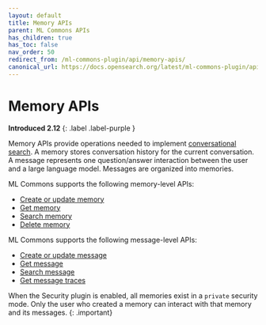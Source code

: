 ```yaml
---
layout: default
title: Memory APIs
parent: ML Commons APIs
has_children: true
has_toc: false
nav_order: 50
redirect_from: /ml-commons-plugin/api/memory-apis/
canonical_url: https://docs.opensearch.org/latest/ml-commons-plugin/api/memory-apis/index/
---
```


# Memory APIs
**Introduced 2.12**
{: .label .label-purple }

Memory APIs provide operations needed to implement [conversational search]({{site.url}}{{site.baseurl}}/search-plugins/conversational-search/). A memory stores conversation history for the current conversation. A message represents one question/answer interaction between the user and a large language model. Messages are organized into memories.

ML Commons supports the following memory-level APIs:

- [Create or update memory]({{site.url}}{{site.baseurl}}/ml-commons-plugin/api/memory-apis/create-memory/)
- [Get memory]({{site.url}}{{site.baseurl}}/ml-commons-plugin/api/memory-apis/get-memory/)
- [Search memory]({{site.url}}{{site.baseurl}}/ml-commons-plugin/api/memory-apis/search-memory/)
- [Delete memory]({{site.url}}{{site.baseurl}}/ml-commons-plugin/api/memory-apis/delete-memory/)

ML Commons supports the following message-level APIs:

- [Create or update message]({{site.url}}{{site.baseurl}}/ml-commons-plugin/api/memory-apis/create-message/)
- [Get message]({{site.url}}{{site.baseurl}}/ml-commons-plugin/api/memory-apis/get-message/)
- [Search message]({{site.url}}{{site.baseurl}}/ml-commons-plugin/api/memory-apis/search-message/)
- [Get message traces]({{site.url}}{{site.baseurl}}/ml-commons-plugin/api/memory-apis/get-message-traces/)

When the Security plugin is enabled, all memories exist in a `private` security mode. Only the user who created a memory can interact with that memory and its messages.
{: .important}